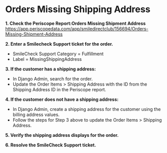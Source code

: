 # Orders Missing Shipping Address

**1. Check the Periscope Report:Orders Missing Shipment Address**
https://app.periscopedata.com/app/smiledirectclub/156694/Orders-Missing-Shipment-Address

**2. Enter a Smilecheck Support ticket for the order.**
  * SmileCheck Support Category = Fulfillment
  * Label = MissingShippingAddress

**3. If the customer has a shipping address:**
  * In Django Admin, search for the order.
  * Update the Order Items > Shipping Address with the ID from the Shipping Address ID in the Periscope report.

**4. If the customer does not have a shipping address:**
  * In Django Admin, create a shipping address for the customer using the billing address values.
  * Follow the steps for Step 3 above to update the Order Items > Shipping Address.

**5. Verify the shipping address displays for the order.**

**6. Resolve the SmileCheck Support ticket.**